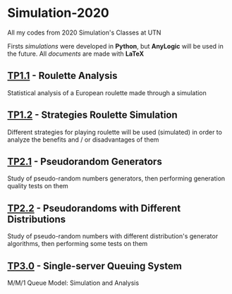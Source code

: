 # Simulation-2020
All my codes from 2020 Simulation's Classes at UTN

Firsts _simulations_ were developed in **Python**, but **AnyLogic** will be used in the future. All _documents_ are made with **LaTeX**

## [TP1.1] - Roulette Analysis
Statistical analysis of a European roulette made through a simulation

## [TP1.2] - Strategies Roulette Simulation
Different strategies for playing roulette will be used (simulated) in order to analyze the benefits and / or disadvantages of them

## [TP2.1] - Pseudorandom Generators
Study of pseudo-random numbers generators, then performing generation quality tests on them

## [TP2.2] - Pseudorandoms with Different Distributions
Study of pseudo-random numbers with different distribution's generator algorithms, then performing some tests on them

## [TP3.0] - Single-server Queuing System
M/M/1 Queue Model: Simulation and Analysis

[TP1.1]: ./TP1.1&#32;-&#32;Roulette&#32;Analysis
[TP1.2]: ./TP1.2&#32;-&#32;Roulette&#32;Strategies
[TP2.1]: ./TP2.1&#32;-&#32;Pseudorandom&#32;Generators
[TP2.2]: ./TP2.2&#32;-&#32;Pseudorandoms&#32;with&#32;Different&#32;Distributions
[TP3.0]: ./TP3.0&#32;-&#32;Single-server&#32;Queuing&#32;System
